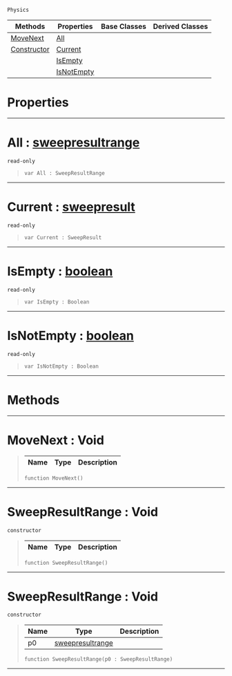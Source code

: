  `Physics`

|Methods|Properties|Base Classes|Derived Classes|
|---|---|---|---|
|[ MoveNext](https://github.com/ArendDanielek/ZeroDocsTest/blob/master/code_reference/class_reference/sweepresultrange.markdown#movenext-void)|[ All](https://github.com/ArendDanielek/ZeroDocsTest/blob/master/code_reference/class_reference/sweepresultrange.markdown#all-zero-engine-document)| | |
|[ Constructor](https://github.com/ArendDanielek/ZeroDocsTest/blob/master/code_reference/class_reference/sweepresultrange.markdown#sweepresultrange-void)|[ Current](https://github.com/ArendDanielek/ZeroDocsTest/blob/master/code_reference/class_reference/sweepresultrange.markdown#current-zero-engine-docu)| | |
| |[ IsEmpty](https://github.com/ArendDanielek/ZeroDocsTest/blob/master/code_reference/class_reference/sweepresultrange.markdown#isempty-zero-engine-docu)| | |
| |[ IsNotEmpty](https://github.com/ArendDanielek/ZeroDocsTest/blob/master/code_reference/class_reference/sweepresultrange.markdown#isnotempty-zero-engine-d)| | |


 #  Properties


---  
 #  All : [sweepresultrange](https://github.com/ArendDanielek/ZeroDocsTest/blob/master/code_reference/class_reference/sweepresultrange.markdown)

 `read-only`

> 
> ``` lang=cpp, name=Zilch
> var All : SweepResultRange


---  
 #  Current : [sweepresult](https://github.com/ArendDanielek/ZeroDocsTest/blob/master/code_reference/class_reference/sweepresult.markdown)

 `read-only`

> 
> ``` lang=cpp, name=Zilch
> var Current : SweepResult


---  
 #  IsEmpty : [boolean](https://github.com/ArendDanielek/ZeroDocsTest/blob/master/code_reference/zilch_base_types/boolean.markdown)

 `read-only`

> 
> ``` lang=cpp, name=Zilch
> var IsEmpty : Boolean


---  
 #  IsNotEmpty : [boolean](https://github.com/ArendDanielek/ZeroDocsTest/blob/master/code_reference/zilch_base_types/boolean.markdown)

 `read-only`

> 
> ``` lang=cpp, name=Zilch
> var IsNotEmpty : Boolean


---  
 #  Methods


---  
 #  MoveNext : Void

> 
> |Name|Type|Description|
> |---|---|---|
> ``` lang=cpp, name=Zilch
> function MoveNext()
> ``` 


---  
 #  SweepResultRange : Void

 `constructor`

> 
> |Name|Type|Description|
> |---|---|---|
> ``` lang=cpp, name=Zilch
> function SweepResultRange()
> ``` 


---  
 #  SweepResultRange : Void

 `constructor`

> 
> |Name|Type|Description|
> |---|---|---|
> |p0|[sweepresultrange](https://github.com/ArendDanielek/ZeroDocsTest/blob/master/code_reference/class_reference/sweepresultrange.markdown)| |
> ``` lang=cpp, name=Zilch
> function SweepResultRange(p0 : SweepResultRange)
> ``` 


---  
 
  
  
  
  
  
  
  

 